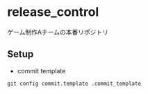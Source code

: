 # release_control
ゲーム制作Aチームの本番リポジトリ


## Setup
- commit template
```
git config commit.template .commit_template
```
